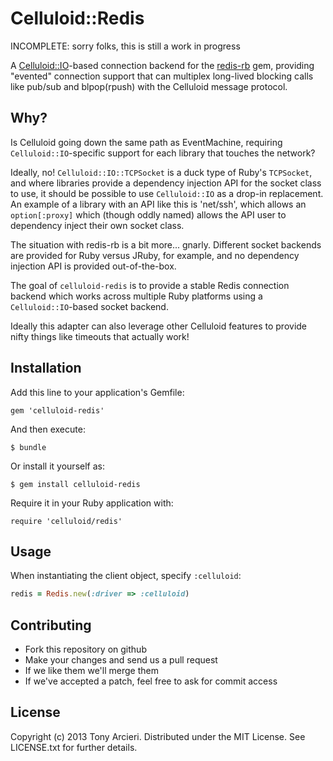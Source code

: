 Celluloid::Redis
================

INCOMPLETE: sorry folks, this is still a work in progress

A [Celluloid::IO][cellio]-based connection backend for the [redis-rb][redisrb]
gem, providing "evented" connection support that can multiplex long-lived
blocking calls like pub/sub and blpop(rpush) with the Celluloid message
protocol.

[cellio]: https://github.com/celluloid/celluloid-io
[redisrb]: https://github.com/redis/redis-rb

## Why?

Is Celluloid going down the same path as EventMachine, requiring
`Celluloid::IO`-specific support for each library that touches the network?

Ideally, no! `Celluloid::IO::TCPSocket` is a duck type of Ruby's `TCPSocket`,
and where libraries provide a dependency injection API for the socket
class to use, it should be possible to use `Celluloid::IO` as a drop-in
replacement. An example of a library with an API like this is 'net/ssh',
which allows an `option[:proxy]` which (though oddly named) allows the
API user to dependency inject their own socket class.

The situation with redis-rb is a bit more... gnarly. Different socket
backends are provided for Ruby versus JRuby, for example, and no
dependency injection API is provided out-of-the-box.

The goal of `celluloid-redis` is to provide a stable Redis connection
backend which works across multiple Ruby platforms using a
`Celluloid::IO`-based socket backend.

Ideally this adapter can also leverage other Celluloid features to provide
nifty things like timeouts that actually work!

## Installation

Add this line to your application's Gemfile:

    gem 'celluloid-redis'

And then execute:

    $ bundle

Or install it yourself as:

    $ gem install celluloid-redis

Require it in your Ruby application with:

    require 'celluloid/redis'

## Usage

When instantiating the client object, specify `:celluloid`:

```ruby
redis = Redis.new(:driver => :celluloid)
```

## Contributing

* Fork this repository on github
* Make your changes and send us a pull request
* If we like them we'll merge them
* If we've accepted a patch, feel free to ask for commit access

## License

Copyright (c) 2013 Tony Arcieri. Distributed under the MIT License. See
LICENSE.txt for further details.
